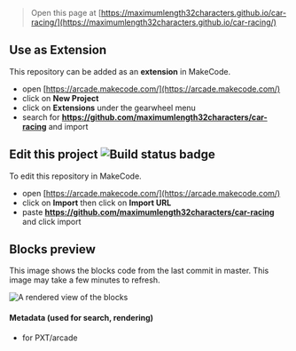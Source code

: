  


> Open this page at [https://maximumlength32characters.github.io/car-racing/](https://maximumlength32characters.github.io/car-racing/)

## Use as Extension

This repository can be added as an **extension** in MakeCode.

* open [https://arcade.makecode.com/](https://arcade.makecode.com/)
* click on **New Project**
* click on **Extensions** under the gearwheel menu
* search for **https://github.com/maximumlength32characters/car-racing** and import

## Edit this project ![Build status badge](https://github.com/maximumlength32characters/car-racing/workflows/MakeCode/badge.svg)

To edit this repository in MakeCode.

* open [https://arcade.makecode.com/](https://arcade.makecode.com/)
* click on **Import** then click on **Import URL**
* paste **https://github.com/maximumlength32characters/car-racing** and click import

## Blocks preview

This image shows the blocks code from the last commit in master.
This image may take a few minutes to refresh.

![A rendered view of the blocks](https://github.com/maximumlength32characters/car-racing/raw/master/.github/makecode/blocks.png)

#### Metadata (used for search, rendering)

* for PXT/arcade
<script src="https://makecode.com/gh-pages-embed.js"></script><script>makeCodeRender("{{ site.makecode.home_url }}", "{{ site.github.owner_name }}/{{ site.github.repository_name }}");</script>
